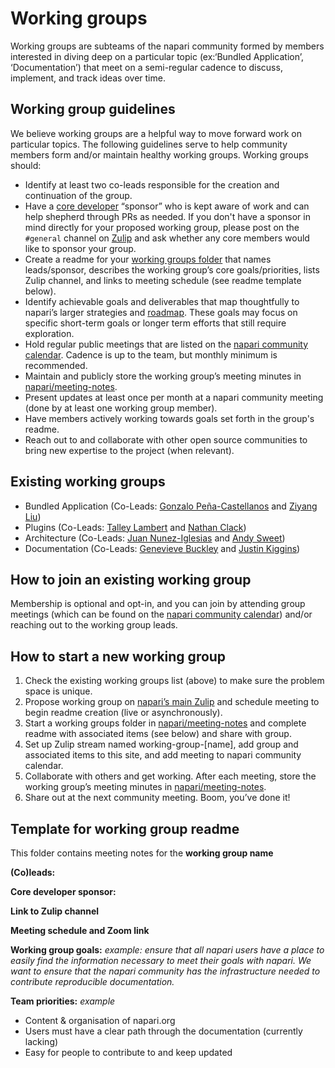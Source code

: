 # Working groups

Working groups are subteams of the napari community formed by members interested in diving deep on a particular topic (ex:‘Bundled Application’, ‘Documentation’) that meet on a semi-regular cadence to discuss, implement, and track ideas over time.

## Working group guidelines

We believe working groups are a helpful way to move forward work on particular topics. The following guidelines serve to help community members form and/or maintain healthy working groups. Working groups should:

- Identify at least two co-leads responsible for the creation and continuation of the group.
- Have a [core developer](https://napari.org/community/team.html#current-core-developers) “sponsor” who is kept aware of work and can help shepherd through PRs as needed. If you don't have a sponsor in mind directly for your proposed working group, please post on the `#general` channel on [Zulip](https://napari.zulipchat.com) and ask whether any core members would like to sponsor your group.
- Create a readme for your [working groups folder](https://github.com/napari/meeting-notes/tree/main/2021/working-groups) that names leads/sponsor, describes the working group’s core goals/priorities, lists Zulip channel, and links to meeting schedule (see readme template below).
- Identify achievable goals and deliverables that map thoughtfully to napari’s larger strategies and [roadmap](https://napari.org/roadmaps/index.html). These goals may focus on specific short-term goals or longer term efforts that still require exploration.
- Hold regular public meetings that are listed on the [napari community calendar](https://napari.org/stable/community/meeting_schedule.html). Cadence is up to the team, but monthly minimum is recommended.
- Maintain and publicly store the working group’s meeting minutes in [napari/meeting-notes](https://github.com/napari/meeting-notes).
- Present updates at least once per month at a napari community meeting (done by at least one working group member).
- Have members actively working towards goals set forth in the group's readme.
- Reach out to and collaborate with other open source communities to bring new expertise to the project (when relevant).

## Existing working groups

- Bundled Application (Co-Leads: [Gonzalo Peña-Castellanos](https://github.com/goanpeca) and [Ziyang Liu](https://github.com/potating-potato))
- Plugins (Co-Leads: [Talley Lambert](https://github.com/tlambert03) and [Nathan Clack](https://github.com/nclack))
- Architecture (Co-Leads: [Juan Nunez-Iglesias](https://github.com/jni) and [Andy Sweet](https://github.com/andy-sweet))
- Documentation (Co-Leads: [Genevieve Buckley](https://github.com/GenevieveBuckley) and [Justin Kiggins](https://github.com/neuromusic))

## How to join an existing working group

Membership is optional and opt-in, and you can join by attending group meetings (which can be found on the [napari community calendar](https://napari.org/stable/community/meeting_schedule.html)) and/or reaching out to the working group leads.

## How to start a new working group

1. Check the existing working groups list (above) to make sure the problem space is unique.
1. Propose working group on [napari’s main Zulip](https://napari.zulipchat.com) and schedule meeting to begin readme creation (live or asynchronously).
1. Start a working groups folder in [napari/meeting-notes](https://github.com/napari/meeting-notes) and complete readme with associated items (see below) and share with group.
1. Set up Zulip stream named working-group-\[name\], add group and associated items to this site, and add meeting to napari community calendar.
1. Collaborate with others and get working. After each meeting, store the working group’s meeting minutes in [napari/meeting-notes](https://github.com/napari/meeting-notes).
1. Share out at the next community meeting. Boom, you’ve done it!

## Template for working group readme

This folder contains meeting notes for the **working group name**

**(Co)leads:**

**Core developer sponsor:**

**Link to Zulip channel**

**Meeting schedule and Zoom link**

**Working group goals:**
_example: ensure that all napari users have a place to easily find the information necessary to meet their goals with napari. We want to ensure that the napari community has the infrastructure needed to contribute reproducible documentation._

**Team priorities:**
_example_

- Content & organisation of napari.org
- Users must have a clear path through the documentation (currently lacking)
- Easy for people to contribute to and keep updated
